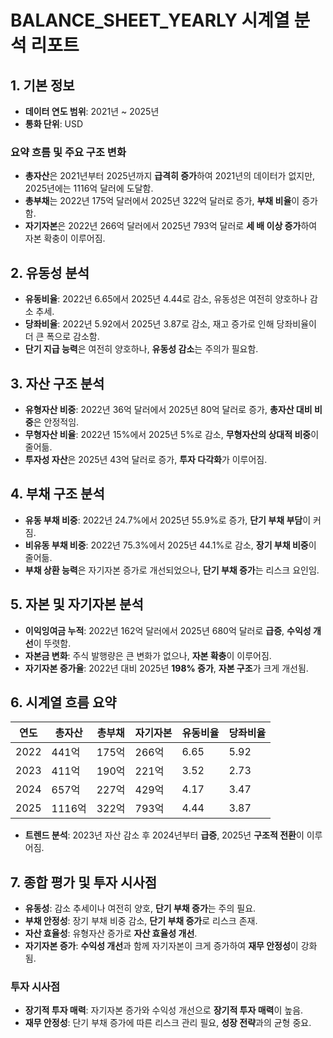 # BALANCE_SHEET_YEARLY 시계열 분석 리포트

## 1. 기본 정보
- **데이터 연도 범위**: 2021년 ~ 2025년
- **통화 단위**: USD

### 요약 흐름 및 주요 구조 변화
- **총자산**은 2021년부터 2025년까지 **급격히 증가**하여 2021년의 데이터가 없지만, 2025년에는 1116억 달러에 도달함.
- **총부채**는 2022년 175억 달러에서 2025년 322억 달러로 증가, **부채 비율**이 증가함.
- **자기자본**은 2022년 266억 달러에서 2025년 793억 달러로 **세 배 이상 증가**하여 자본 확충이 이루어짐.

## 2. 유동성 분석
- **유동비율**: 2022년 6.65에서 2025년 4.44로 감소, 유동성은 여전히 양호하나 감소 추세.
- **당좌비율**: 2022년 5.92에서 2025년 3.87로 감소, 재고 증가로 인해 당좌비율이 더 큰 폭으로 감소함.
- **단기 지급 능력**은 여전히 양호하나, **유동성 감소**는 주의가 필요함.

## 3. 자산 구조 분석
- **유형자산 비중**: 2022년 36억 달러에서 2025년 80억 달러로 증가, **총자산 대비 비중**은 안정적임.
- **무형자산 비율**: 2022년 15%에서 2025년 5%로 감소, **무형자산의 상대적 비중**이 줄어듦.
- **투자성 자산**은 2025년 43억 달러로 증가, **투자 다각화**가 이루어짐.

## 4. 부채 구조 분석
- **유동 부채 비중**: 2022년 24.7%에서 2025년 55.9%로 증가, **단기 부채 부담**이 커짐.
- **비유동 부채 비중**: 2022년 75.3%에서 2025년 44.1%로 감소, **장기 부채 비중**이 줄어듦.
- **부채 상환 능력**은 자기자본 증가로 개선되었으나, **단기 부채 증가**는 리스크 요인임.

## 5. 자본 및 자기자본 분석
- **이익잉여금 누적**: 2022년 162억 달러에서 2025년 680억 달러로 **급증**, **수익성 개선**이 뚜렷함.
- **자본금 변화**: 주식 발행량은 큰 변화가 없으나, **자본 확충**이 이루어짐.
- **자기자본 증가율**: 2022년 대비 2025년 **198% 증가**, **자본 구조**가 크게 개선됨.

## 6. 시계열 흐름 요약
| 연도 | 총자산 | 총부채 | 자기자본 | 유동비율 | 당좌비율 |
|------|--------|--------|----------|----------|----------|
| 2022 | 441억 | 175억 | 266억 | 6.65 | 5.92 |
| 2023 | 411억 | 190억 | 221억 | 3.52 | 2.73 |
| 2024 | 657억 | 227억 | 429억 | 4.17 | 3.47 |
| 2025 | 1116억 | 322억 | 793억 | 4.44 | 3.87 |

- **트렌드 분석**: 2023년 자산 감소 후 2024년부터 **급증**, 2025년 **구조적 전환**이 이루어짐.

## 7. 종합 평가 및 투자 시사점
- **유동성**: 감소 추세이나 여전히 양호, **단기 부채 증가**는 주의 필요.
- **부채 안정성**: 장기 부채 비중 감소, **단기 부채 증가**로 리스크 존재.
- **자산 효율성**: 유형자산 증가로 **자산 효율성 개선**.
- **자기자본 증가**: **수익성 개선**과 함께 자기자본이 크게 증가하여 **재무 안정성**이 강화됨.

### 투자 시사점
- **장기적 투자 매력**: 자기자본 증가와 수익성 개선으로 **장기적 투자 매력**이 높음.
- **재무 안정성**: 단기 부채 증가에 따른 리스크 관리 필요, **성장 전략**과의 균형 중요.